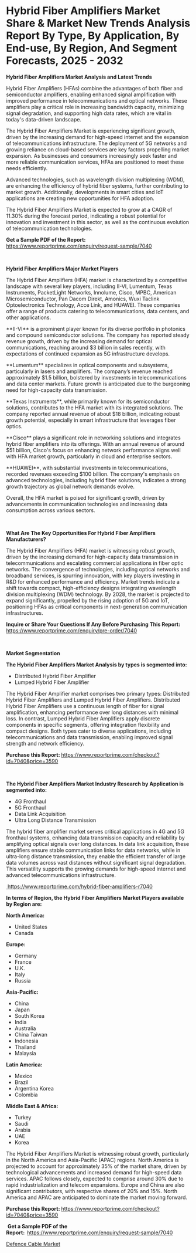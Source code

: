 <p><h1>Hybrid Fiber Amplifiers Market Share & Market New Trends Analysis Report By Type, By Application, By End-use, By Region, And Segment Forecasts, 2025 - 2032</h1></p><p><strong>Hybrid Fiber Amplifiers Market Analysis and Latest Trends</strong></p>
<p><p>Hybrid Fiber Amplifiers (HFAs) combine the advantages of both fiber and semiconductor amplifiers, enabling enhanced signal amplification with improved performance in telecommunications and optical networks. These amplifiers play a critical role in increasing bandwidth capacity, minimizing signal degradation, and supporting high data rates, which are vital in today's data-driven landscape.</p><p>The Hybrid Fiber Amplifiers Market is experiencing significant growth, driven by the increasing demand for high-speed internet and the expansion of telecommunications infrastructure. The deployment of 5G networks and growing reliance on cloud-based services are key factors propelling market expansion. As businesses and consumers increasingly seek faster and more reliable communication services, HFAs are positioned to meet these needs efficiently.</p><p>Advanced technologies, such as wavelength division multiplexing (WDM), are enhancing the efficiency of hybrid fiber systems, further contributing to market growth. Additionally, developments in smart cities and IoT applications are creating new opportunities for HFA adoption.</p><p>The Hybrid Fiber Amplifiers Market is expected to grow at a CAGR of 11.30% during the forecast period, indicating a robust potential for innovation and investment in this sector, as well as the continuous evolution of telecommunication technologies.</p></p>
<p><strong>Get a Sample PDF of the Report:&nbsp;</strong> <a href="https://www.reportprime.com/enquiry/request-sample/7040?utm_campaign=3209&utm_medium=2&utm_source=Github&utm_content=ia&utm_term=19032025&utm_id=hybrid-fiber-amplifiers">https://www.reportprime.com/enquiry/request-sample/7040</a></p>
<p>&nbsp;</p>
<p><strong>Hybrid Fiber Amplifiers Major Market Players</strong></p>
<p><p>The Hybrid Fiber Amplifiers (HFA) market is characterized by a competitive landscape with several key players, including II-VI, Lumentum, Texas Instruments, PacketLight Networks, Innolume, Cisco, MPBC, American Microsemiconductor, Pan Dacom Direkt, Amonics, Wuxi Taclink Optoelectronics Technology, Acce Link, and HUAWEI. These companies offer a range of products catering to telecommunications, data centers, and other applications.</p><p>**II-VI** is a prominent player known for its diverse portfolio in photonics and compound semiconductor solutions. The company has reported steady revenue growth, driven by the increasing demand for optical communications, reaching around $3 billion in sales recently, with expectations of continued expansion as 5G infrastructure develops.</p><p>**Lumentum** specializes in optical components and subsystems, particularly in lasers and amplifiers. The company’s revenue reached approximately $1.5 billion, bolstered by investments in telecommunications and data center markets. Future growth is anticipated due to the burgeoning need for high-capacity data transmission.</p><p>**Texas Instruments**, while primarily known for its semiconductor solutions, contributes to the HFA market with its integrated solutions. The company reported annual revenue of about $18 billion, indicating robust growth potential, especially in smart infrastructure that leverages fiber optics.</p><p>**Cisco** plays a significant role in networking solutions and integrates hybrid fiber amplifiers into its offerings. With an annual revenue of around $51 billion, Cisco's focus on enhancing network performance aligns well with HFA market growth, particularly in cloud and enterprise sectors.</p><p>**HUAWEI**, with substantial investments in telecommunications, recorded revenues exceeding $100 billion. The company's emphasis on advanced technologies, including hybrid fiber solutions, indicates a strong growth trajectory as global network demands evolve.</p><p>Overall, the HFA market is poised for significant growth, driven by advancements in communication technologies and increasing data consumption across various sectors.</p></p>
<p>&nbsp;</p>
<p><strong>What Are The Key Opportunities For Hybrid Fiber Amplifiers Manufacturers?</strong></p>
<p><p>The Hybrid Fiber Amplifiers (HFA) market is witnessing robust growth, driven by the increasing demand for high-capacity data transmission in telecommunications and escalating commercial applications in fiber optic networks. The convergence of technologies, including optical networks and broadband services, is spurring innovation, with key players investing in R&D for enhanced performance and efficiency. Market trends indicate a shift towards compact, high-efficiency designs integrating wavelength division multiplexing (WDM) technology. By 2028, the market is projected to expand significantly, propelled by the rising adoption of 5G and IoT, positioning HFAs as critical components in next-generation communication infrastructures.</p></p>
<p><strong>Inquire or Share Your Questions If Any Before Purchasing This Report:</strong> <a href="https://www.reportprime.com/enquiry/pre-order/7040?utm_campaign=3209&utm_medium=2&utm_source=Github&utm_content=ia&utm_term=19032025&utm_id=hybrid-fiber-amplifiers">https://www.reportprime.com/enquiry/pre-order/7040</a></p>
<p>&nbsp;</p>
<p><strong>Market Segmentation</strong></p>
<p><strong>The Hybrid Fiber Amplifiers Market Analysis by types is segmented into:</strong></p>
<p><ul><li>Distributed Hybrid Fiber Amplifier</li><li>Lumped Hybrid Fiber Amplifier</li></ul></p>
<p><p>The Hybrid Fiber Amplifier market comprises two primary types: Distributed Hybrid Fiber Amplifiers and Lumped Hybrid Fiber Amplifiers. Distributed Hybrid Fiber Amplifiers use a continuous length of fiber for signal amplification, enhancing performance over long distances with minimal loss. In contrast, Lumped Hybrid Fiber Amplifiers apply discrete components in specific segments, offering integration flexibility and compact designs. Both types cater to diverse applications, including telecommunications and data transmission, enabling improved signal strength and network efficiency.</p></p>
<p><strong>Purchase this Report:&nbsp;</strong><a href="https://www.reportprime.com/checkout?id=7040&price=3590&utm_campaign=3209&utm_medium=2&utm_source=Github&utm_content=ia&utm_term=19032025&utm_id=hybrid-fiber-amplifiers">https://www.reportprime.com/checkout?id=7040&price=3590</a></p>
<p>&nbsp;</p>
<p><strong>The Hybrid Fiber Amplifiers Market Industry Research by Application is segmented into:</strong></p>
<p><ul><li>4G Fronthaul</li><li>5G Fronthaul</li><li>Data Link Acquisition</li><li>Ultra Long Distance Transmission</li></ul></p>
<p><p>The hybrid fiber amplifier market serves critical applications in 4G and 5G fronthaul systems, enhancing data transmission capacity and reliability by amplifying optical signals over long distances. In data link acquisition, these amplifiers ensure stable communication links for data networks, while in ultra-long distance transmission, they enable the efficient transfer of large data volumes across vast distances without significant signal degradation. This versatility supports the growing demands for high-speed internet and advanced telecommunications infrastructure.</p></p>
<p><a href="https://www.reportprime.com/hybrid-fiber-amplifiers-r7040?utm_campaign=3209&utm_medium=2&utm_source=Github&utm_content=ia&utm_term=19032025&utm_id=hybrid-fiber-amplifiers">&nbsp;https://www.reportprime.com/hybrid-fiber-amplifiers-r7040</a></p>
<p><strong>In terms of Region, the Hybrid Fiber Amplifiers Market Players available by Region are:</strong></p>
<p>
    <p> <strong> North America: </strong>
        <ul>
            <li>United States</li>
            <li>Canada</li>
        </ul>
        </p> 
    <p> <strong> Europe: </strong>
        <ul>
            <li>Germany</li>
            <li>France</li>
            <li>U.K.</li>
            <li>Italy</li>
            <li>Russia</li>
        </ul>
        </p> 
    <p> <strong> Asia-Pacific: </strong>
        <ul>
            <li>China</li>
            <li>Japan</li>
            <li>South Korea</li>
            <li>India</li>
            <li>Australia</li>
            <li>China Taiwan</li>
            <li>Indonesia</li>
            <li>Thailand</li>
            <li>Malaysia</li>
        </ul>
        </p> 
    <p> <strong> Latin America: </strong>
        <ul>
            <li>Mexico</li>
            <li>Brazil</li>
            <li>Argentina Korea</li>
            <li>Colombia</li>
        </ul>
        </p> 
    <p> <strong> Middle East & Africa: </strong>
        <ul>
            <li>Turkey</li>
            <li>Saudi</li>
            <li>Arabia</li>
            <li>UAE</li>
            <li>Korea</li>
        </ul>
    </p>
    </p>
<p><p>The Hybrid Fiber Amplifiers Market is witnessing robust growth, particularly in the North America and Asia-Pacific (APAC) regions. North America is projected to account for approximately 35% of the market share, driven by technological advancements and increased demand for high-speed data services. APAC follows closely, expected to comprise around 30% due to rapid industrialization and telecom expansions. Europe and China are also significant contributors, with respective shares of 20% and 15%. North America and APAC are anticipated to dominate the market moving forward.</p></p>
<p><strong>Purchase this Report: </strong><a href="https://www.reportprime.com/checkout?id=7040&price=3590&utm_campaign=3209&utm_medium=2&utm_source=Github&utm_content=ia&utm_term=19032025&utm_id=hybrid-fiber-amplifiers">https://www.reportprime.com/checkout?id=7040&price=3590</a></p>
<p>&nbsp;<strong>Get a Sample PDF of the Report:&nbsp;&nbsp;</strong><a href="https://www.reportprime.com/enquiry/request-sample/7040?utm_campaign=3209&utm_medium=2&utm_source=Github&utm_content=ia&utm_term=19032025&utm_id=hybrid-fiber-amplifiers">https://www.reportprime.com/enquiry/request-sample/7040</a></p>
<p><strong></strong></p>
<p><p><a href="https://github.com/guinoopandam/Market-Research-Report-List-1/blob/main/defence-cable-market.md?utm_campaign=3209&utm_medium=2&utm_source=Github&utm_content=ia&utm_term=19032025&utm_id=hybrid-fiber-amplifiers">Defence Cable Market</a></p></p>